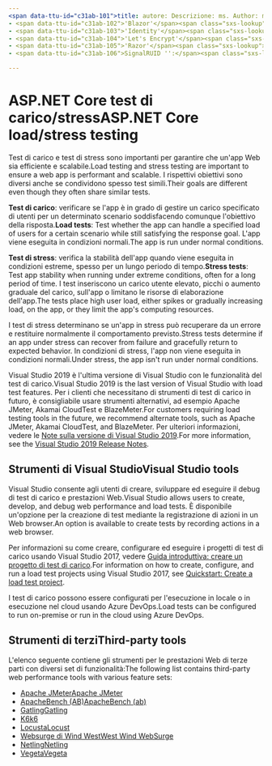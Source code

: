 ```yaml
---
<span data-ttu-id="c31ab-101">title: autore: Descrizione: ms. Author: ms. Custom: ms. Date: No-loc:</span><span class="sxs-lookup"><span data-stu-id="c31ab-101">title: author: description: ms.author: ms.custom: ms.date: no-loc:</span></span>
- <span data-ttu-id="c31ab-102">'Blazor'</span><span class="sxs-lookup"><span data-stu-id="c31ab-102">'Blazor'</span></span>
- <span data-ttu-id="c31ab-103">'Identity'</span><span class="sxs-lookup"><span data-stu-id="c31ab-103">'Identity'</span></span>
- <span data-ttu-id="c31ab-104">'Let's Encrypt'</span><span class="sxs-lookup"><span data-stu-id="c31ab-104">'Let's Encrypt'</span></span>
- <span data-ttu-id="c31ab-105">'Razor'</span><span class="sxs-lookup"><span data-stu-id="c31ab-105">'Razor'</span></span>
- <span data-ttu-id="c31ab-106">SignalRUID '':</span><span class="sxs-lookup"><span data-stu-id="c31ab-106">'SignalR' uid:</span></span> 

---
```

# <a name="aspnet-core-loadstress-testing"></a><span data-ttu-id="c31ab-107">ASP.NET Core test di carico/stress</span><span class="sxs-lookup"><span data-stu-id="c31ab-107">ASP.NET Core load/stress testing</span></span>

<span data-ttu-id="c31ab-108">Test di carico e test di stress sono importanti per garantire che un'app Web sia efficiente e scalabile.</span><span class="sxs-lookup"><span data-stu-id="c31ab-108">Load testing and stress testing are important to ensure a web app is performant and scalable.</span></span> <span data-ttu-id="c31ab-109">I rispettivi obiettivi sono diversi anche se condividono spesso test simili.</span><span class="sxs-lookup"><span data-stu-id="c31ab-109">Their goals are different even though they often share similar tests.</span></span>

<span data-ttu-id="c31ab-110">**Test di carico**: verificare se l'app è in grado di gestire un carico specificato di utenti per un determinato scenario soddisfacendo comunque l'obiettivo della risposta.</span><span class="sxs-lookup"><span data-stu-id="c31ab-110">**Load tests**: Test whether the app can handle a specified load of users for a certain scenario while still satisfying the response goal.</span></span> <span data-ttu-id="c31ab-111">L'app viene eseguita in condizioni normali.</span><span class="sxs-lookup"><span data-stu-id="c31ab-111">The app is run under normal conditions.</span></span>

<span data-ttu-id="c31ab-112">**Test di stress**: verifica la stabilità dell'app quando viene eseguita in condizioni estreme, spesso per un lungo periodo di tempo.</span><span class="sxs-lookup"><span data-stu-id="c31ab-112">**Stress tests**: Test app stability when running under extreme conditions, often for a long period of time.</span></span> <span data-ttu-id="c31ab-113">I test inseriscono un carico utente elevato, picchi o aumento graduale del carico, sull'app o limitano le risorse di elaborazione dell'app.</span><span class="sxs-lookup"><span data-stu-id="c31ab-113">The tests place high user load, either spikes or gradually increasing load, on the app, or they limit the app's computing resources.</span></span>

<span data-ttu-id="c31ab-114">I test di stress determinano se un'app in stress può recuperare da un errore e restituire normalmente il comportamento previsto.</span><span class="sxs-lookup"><span data-stu-id="c31ab-114">Stress tests determine if an app under stress can recover from failure and gracefully return to expected behavior.</span></span> <span data-ttu-id="c31ab-115">In condizioni di stress, l'app non viene eseguita in condizioni normali.</span><span class="sxs-lookup"><span data-stu-id="c31ab-115">Under stress, the app isn't run under normal conditions.</span></span>

<span data-ttu-id="c31ab-116">Visual Studio 2019 è l'ultima versione di Visual Studio con le funzionalità del test di carico.</span><span class="sxs-lookup"><span data-stu-id="c31ab-116">Visual Studio 2019 is the last version of Visual Studio with load test features.</span></span> <span data-ttu-id="c31ab-117">Per i clienti che necessitano di strumenti di test di carico in futuro, è consigliabile usare strumenti alternativi, ad esempio Apache JMeter, Akamai CloudTest e BlazeMeter.</span><span class="sxs-lookup"><span data-stu-id="c31ab-117">For customers requiring load testing tools in the future, we recommend alternate tools, such as Apache JMeter, Akamai CloudTest, and BlazeMeter.</span></span> <span data-ttu-id="c31ab-118">Per ulteriori informazioni, vedere le [Note sulla versione di Visual Studio 2019](/visualstudio/releases/2019/release-notes-v16.0#test-tools).</span><span class="sxs-lookup"><span data-stu-id="c31ab-118">For more information, see the [Visual Studio 2019 Release Notes](/visualstudio/releases/2019/release-notes-v16.0#test-tools).</span></span>

## <a name="visual-studio-tools"></a><span data-ttu-id="c31ab-119">Strumenti di Visual Studio</span><span class="sxs-lookup"><span data-stu-id="c31ab-119">Visual Studio tools</span></span>

<span data-ttu-id="c31ab-120">Visual Studio consente agli utenti di creare, sviluppare ed eseguire il debug di test di carico e prestazioni Web.</span><span class="sxs-lookup"><span data-stu-id="c31ab-120">Visual Studio allows users to create, develop, and debug web performance and load tests.</span></span> <span data-ttu-id="c31ab-121">È disponibile un'opzione per la creazione di test mediante la registrazione di azioni in un Web browser.</span><span class="sxs-lookup"><span data-stu-id="c31ab-121">An option is available to create tests by recording actions in a web browser.</span></span>

<span data-ttu-id="c31ab-122">Per informazioni su come creare, configurare ed eseguire i progetti di test di carico usando Visual Studio 2017, vedere [Guida introduttiva: creare un progetto di test di carico](/visualstudio/test/quickstart-create-a-load-test-project?view=vs-2017).</span><span class="sxs-lookup"><span data-stu-id="c31ab-122">For information on how to create, configure, and run a load test projects using Visual Studio 2017, see [Quickstart: Create a load test project](/visualstudio/test/quickstart-create-a-load-test-project?view=vs-2017).</span></span>

<span data-ttu-id="c31ab-123">I test di carico possono essere configurati per l'esecuzione in locale o in esecuzione nel cloud usando Azure DevOps.</span><span class="sxs-lookup"><span data-stu-id="c31ab-123">Load tests can be configured to run on-premise or run in the cloud using Azure DevOps.</span></span>

## <a name="third-party-tools"></a><span data-ttu-id="c31ab-124">Strumenti di terzi</span><span class="sxs-lookup"><span data-stu-id="c31ab-124">Third-party tools</span></span>

<span data-ttu-id="c31ab-125">L'elenco seguente contiene gli strumenti per le prestazioni Web di terze parti con diversi set di funzionalità:</span><span class="sxs-lookup"><span data-stu-id="c31ab-125">The following list contains third-party web performance tools with various feature sets:</span></span>

* [<span data-ttu-id="c31ab-126">Apache JMeter</span><span class="sxs-lookup"><span data-stu-id="c31ab-126">Apache JMeter</span></span>](https://jmeter.apache.org/)
* [<span data-ttu-id="c31ab-127">ApacheBench (AB)</span><span class="sxs-lookup"><span data-stu-id="c31ab-127">ApacheBench (ab)</span></span>](https://httpd.apache.org/docs/2.4/programs/ab.html)
* [<span data-ttu-id="c31ab-128">Gatling</span><span class="sxs-lookup"><span data-stu-id="c31ab-128">Gatling</span></span>](https://gatling.io/)
* [<span data-ttu-id="c31ab-129">K6</span><span class="sxs-lookup"><span data-stu-id="c31ab-129">k6</span></span>](https://k6.io)
* [<span data-ttu-id="c31ab-130">Locusta</span><span class="sxs-lookup"><span data-stu-id="c31ab-130">Locust</span></span>](https://locust.io/)
* [<span data-ttu-id="c31ab-131">Websurge di Wind West</span><span class="sxs-lookup"><span data-stu-id="c31ab-131">West Wind WebSurge</span></span>](https://websurge.west-wind.com/)
* [<span data-ttu-id="c31ab-132">Netling</span><span class="sxs-lookup"><span data-stu-id="c31ab-132">Netling</span></span>](https://github.com/hallatore/Netling)
* [<span data-ttu-id="c31ab-133">Vegeta</span><span class="sxs-lookup"><span data-stu-id="c31ab-133">Vegeta</span></span>](https://github.com/tsenart/vegeta)

